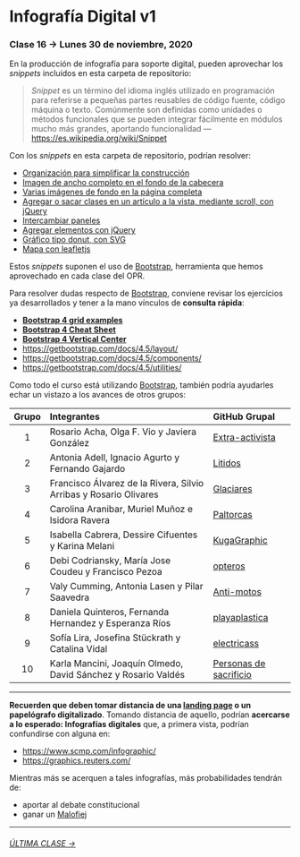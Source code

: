 # Infografía Digital v1

### Clase 16 → Lunes 30 de noviembre, 2020

En la producción de infografía para soporte digital, pueden aprovechar los *snippets* incluidos en esta carpeta de repositorio: 

> *Snippet* es un término del idioma inglés utilizado en programación para referirse a pequeñas partes reusables de código fuente, código máquina o texto. Comúnmente son definidas como unidades o métodos funcionales que se pueden integrar fácilmente en módulos mucho más grandes, aportando funcionalidad — https://es.wikipedia.org/wiki/Snippet

Con los *snippets* en esta carpeta de repositorio, podrían resolver: 

- [Organización para simplificar la construcción](https://profesorfaco.github.io/dno075-2020/clase-16/snippets/organizacion.html)
- [Imagen de ancho completo en el fondo de la cabecera](https://profesorfaco.github.io/dno075-2020/clase-16/snippets/encabezado.html)
- [Varias imágenes de fondo en la página completa](https://profesorfaco.github.io/dno075-2020/clase-16/snippets/imagenes_de_fondo.html)
- [Agregar o sacar clases en un artículo a la vista, mediante scroll, con jQuery](https://profesorfaco.github.io/dno075-2020/clase-16/snippets/viendo_un_article.html)
- [Intercambiar paneles](https://profesorfaco.github.io/dno075-2020/clase-16/snippets/intercambiar_paneles.html)
- [Agregar elementos con jQuery](https://profesorfaco.github.io/dno075-2020/clase-16/snippets/agregar_elementos.html)
- [Gráfico tipo donut, con SVG](https://profesorfaco.github.io/dno075-2020/clase-16/snippets/grafico_donut_simple.html)
- [Mapa con leafletjs](https://profesorfaco.github.io/dno075-2020/clase-16/snippets/mapa.html)

Estos *snippets* suponen el uso de [Bootstrap](https://getbootstrap.com/), herramienta que hemos aprovechado en cada clase del OPR. 

Para resolver dudas respecto de [Bootstrap](https://getbootstrap.com/), conviene revisar los ejercicios ya desarrollados y tener a la mano vínculos de **consulta rápida**:

- **[Bootstrap 4 grid examples](https://getbootstrap.com/docs/4.5/examples/grid/)**
- **[Bootstrap 4 Cheat Sheet](https://hackerthemes.com/bootstrap-cheatsheet/)**
- **[Bootstrap 4 Vertical Center](https://medium.com/wdstack/bootstrap-4-vertical-center-1211448a2eff)**
- https://getbootstrap.com/docs/4.5/layout/
- https://getbootstrap.com/docs/4.5/components/
- https://getbootstrap.com/docs/4.5/utilities/

Como todo el curso está utilizando [Bootstrap](https://getbootstrap.com/), también podría ayudarles echar un vistazo a los avances de otros grupos:

| Grupo | Integrantes | GitHub Grupal    | 
|:-----:|:---------|:-------|
| 1 | Rosario Acha, Olga F. Vio y Javiera González | [Extra-activista](https://github.com/extra-activista/) |
| 2 | Antonia Adell, Ignacio Agurto y Fernando Gajardo | [Litidos](https://github.com/Litidos/) |
| 3 | Francisco Álvarez de la Rivera, Silvio Arribas y Rosario Olivares | [Glaciares](https://github.com/Glaciares-en-peligro/) |
| 4 | Carolina Aranibar, Muriel Muñoz e Isidora Ravera | [Paltorcas](https://github.com/Paltorcas/) |
| 5 | Isabella Cabrera, Dessire Cifuentes y	Karina Melani | [KugaGraphic](https://github.com/KugaGraphic/) |
| 6 | Debi Codriansky, María Jose Coudeu y Francisco Pezoa | [opteros](https://github.com/opteros/) |
| 7 | Valy Cumming, Antonia Lasen y Pilar Saavedra | [Anti-motos](https://github.com/anti-motos/) |
| 8 | Daniela Quinteros, Fernanda Hernandez y Esperanza Ríos | [playaplastica](https://github.com/playaplastica/) |
| 9 | Sofía Lira, Josefina Stückrath y Catalina Vidal | [electricass](https://github.com/electricass/) |
| 10 | Karla Mancini, Joaquín Olmedo, David Sánchez y Rosario Valdés | [Personas de sacrificio](https://github.com/Personas-de-sacrificio/) |

- - - - - - - - - - - 

**Recuerden que deben tomar distancia de una [landing page](https://startbootstrap.com/themes/landing-pages) o un papelógrafo digitalizado**. Tomando distancia de aquello, podrían **acercarse a lo esperado: Infografías digitales** que, a primera vista, podrían confundirse con alguna en:

- https://www.scmp.com/infographic/
- https://graphics.reuters.com/

Mientras más se acerquen a tales infografías, más probabilidades tendrán de:

- aportar al debate constitucional
- ganar un [Malofiej](https://www.malofiejgraphics.com/awards#categories)

- - - - - - - - - - - 

###### [ÚLTIMA CLASE →](https://github.com/profesorfaco/dno075-2020/tree/gh-pages/clase-17)
